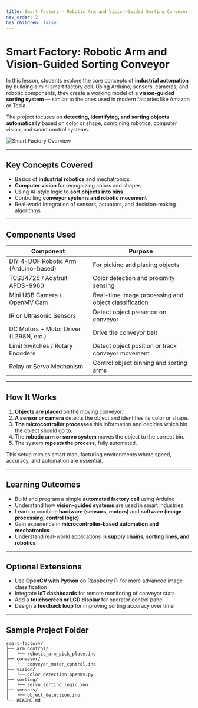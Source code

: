 ```yaml
---
title: Smart Factory – Robotic Arm and Vision-Guided Sorting Conveyor
nav_order: 2
has_children: false
---
```


# Smart Factory: Robotic Arm and Vision-Guided Sorting Conveyor

In this lesson, students explore the core concepts of **industrial automation** by building a mini smart factory cell. Using Arduino, sensors, cameras, and robotic components, they create a working model of a **vision-guided sorting system** — similar to the ones used in modern factories like Amazon or Tesla.

The project focuses on **detecting, identifying, and sorting objects automatically** based on color or shape, combining robotics, computer vision, and smart control systems.

![Smart Factory Overview](/Botshare_document/assets/manufacturing-arm.png)

---

## Key Concepts Covered

- Basics of **industrial robotics** and mechatronics  
- **Computer vision** for recognizing colors and shapes  
- Using AI-style logic to **sort objects into bins**  
- Controlling **conveyor systems and robotic movement**  
- Real-world integration of sensors, actuators, and decision-making algorithms

---

## Components Used

| Component                              | Purpose                                               |
|----------------------------------------|--------------------------------------------------------|
| DIY 4-DOF Robotic Arm (Arduino-based)  | For picking and placing objects                       |
| TCS34725 / Adafruit APDS-9960          | Color detection and proximity sensing                 |
| Mini USB Camera / OpenMV Cam           | Real-time image processing and object classification  |
| IR or Ultrasonic Sensors               | Detect object presence on conveyor                    |
| DC Motors + Motor Driver (L298N, etc.) | Drive the conveyor belt                               |
| Limit Switches / Rotary Encoders       | Detect object position or track conveyor movement     |
| Relay or Servo Mechanism               | Control object binning and sorting arms               |

---

## How It Works

1. **Objects are placed** on the moving conveyor.  
2. **A sensor or camera** detects the object and identifies its color or shape.  
3. **The microcontroller processes** this information and decides which bin the object should go to.  
4. The **robotic arm or servo system** moves the object to the correct bin.  
5. The system **repeats the process**, fully automated.

This setup mimics smart manufacturing environments where speed, accuracy, and automation are essential.

---

## Learning Outcomes

- Build and program a simple **automated factory cell** using Arduino  
- Understand how **vision-guided systems** are used in smart industries  
- Learn to combine **hardware (sensors, motors)** and **software (image processing, control logic)**  
- Gain experience in **microcontroller-based automation and mechatronics**  
- Understand real-world applications in **supply chains, sorting lines, and robotics**

---

## Optional Extensions

- Use **OpenCV with Python** on Raspberry Pi for more advanced image classification  
- Integrate **IoT dashboards** for remote monitoring of conveyor stats  
- Add a **touchscreen or LCD display** for operator control panel  
- Design a **feedback loop** for improving sorting accuracy over time

---

## Sample Project Folder

```plaintext
smart-factory/
├── arm_control/
│   └── robotic_arm_pick_place.ino
├── conveyor/
│   └── conveyor_motor_control.ino
├── vision/
│   └── color_detection_openmv.py
├── sorting/
│   └── servo_sorting_logic.ino
├── sensors/
│   └── object_detection.ino
└── README.md

